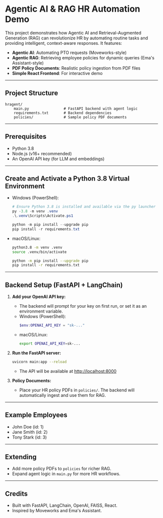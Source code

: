# Agentic AI & RAG HR Automation Demo

This project demonstrates how Agentic AI and Retrieval-Augmented Generation (RAG) can revolutionize HR by automating routine tasks and providing intelligent, context-aware responses. It features:

- **Agentic AI**: Automating PTO requests (Moveworks-style)
- **Agentic RAG**: Retrieving employee policies for dynamic queries (Ema's Assistant-style)
- **PDF Policy Documents**: Realistic policy ingestion from PDF files
- **Simple React Frontend**: For interactive demo

---

## Project Structure

```
hragent/
    main.py                # FastAPI backend with agent logic
    requirements.txt       # Backend dependencies
    policies/              # Sample policy PDF documents

```

---

## Prerequisites
- Python 3.8
- Node.js (v16+ recommended)
- An OpenAI API key (for LLM and embeddings)

---

## Create and Activate a Python 3.8 Virtual Environment

- Windows (PowerShell):
  ```powershell
  # Ensure Python 3.8 is installed and available via the py launcher
  py -3.8 -m venv .venv
  .\.venv\Scripts\Activate.ps1

  python -m pip install --upgrade pip
  pip install -r requirements.txt
  ```

- macOS/Linux:
  ```bash
  python3.8 -m venv .venv
  source .venv/bin/activate

  python -m pip install --upgrade pip
  pip install -r requirements.txt
  ```

---

## Backend Setup (FastAPI + LangChain)

1. **Add your OpenAI API key:**
   - The backend will prompt for your key on first run, or set it as an environment variable.
   - Windows (PowerShell):
     ```powershell
     $env:OPENAI_API_KEY = "sk-..."
     ```
   - macOS/Linux:
     ```bash
     export OPENAI_API_KEY=sk-...
     ```

2. **Run the FastAPI server:**
   ```bash
   uvicorn main:app --reload
   ```
   - The API will be available at [http://localhost:8000](http://localhost:8000)

3. **Policy Documents:**
   - Place your HR policy PDFs in `policies/`. The backend will automatically ingest and use them for RAG.

---

## Example Employees
- John Doe (id: 1)
- Jane Smith (id: 2)
- Tony Stark (id: 3)

---

## Extending
- Add more policy PDFs to `policies` for richer RAG.
- Expand agent logic in `main.py` for more HR workflows.

---

## Credits
- Built with FastAPI, LangChain, OpenAI, FAISS, React.
- Inspired by Moveworks and Ema's Assistant.
